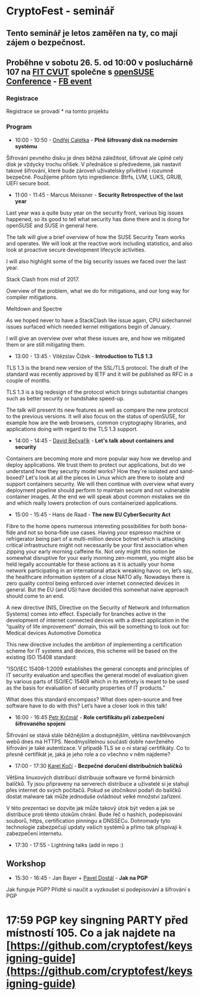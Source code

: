 # CryptoFest - seminář

## Tento seminář je letos zaměřen na ty, co mají zájem o bezpečnost.

## Proběhne v sobotu 26. 5. od 10:00 v posluchárně 107 na [FIT CVUT](https://www.fit.cvut.cz) společne s [openSUSE Conference](https://events.opensuse.org/conference/oSC18) - [FB event](https://www.facebook.com/events/245865962642839/)

### Registrace 

Registrace se provadí * na tomto projektu 

### Program


* 10:00 - 10:50 - [Ondřej Caletka](https://twitter.com/oskar456) - **Plně šifrovaný disk na moderním systému**

 Šifrování pevného disku je dnes běžná záležitost, šifrovat ale úplně celý disk je vždycky trochu oříšek. V přednášce si předvedeme, jak nastavit takové šifrování, které bude zároveň uživatelsky přívětivé i rozumně bezpečné. Použijeme přitom tyto ingredience: Btrfs, LVM, LUKS, GRUB, UEFI secure boot.



* 11:00 - 11:45 - Marcus Meissner - **Security Retrospective of the last year** 

 Last year was a quite busy year on the security front, various big issues 
happened, so its good to tell what security has done there and is doing for 
openSUSE and SUSE in general here.
 
 The talk will give a brief overview of how the SUSE Security Team works 
and operates. We will look at the reactive work including statistics, 
and also look at proactive secure development lifecycle activities.

 I will also highlight some of the big security issues we faced over the 
last year.

 Stack Clash from mid of 2017.

 Overview of the problem, what we do for mitigations, and our long way 
for compiler mitigations.

 Meltdown and Spectre

 As we hoped never to have a StackClash like issue again, CPU sidechannel 
issues surfaced which needed kernel mitigations begin of January.

 I will give an overview over what these issues are, and how 
we mitigated them or are still mitigating them.

* 13:00 - 13:45 - Vítězslav Čížek - **Introduction to TLS 1.3**

 TLS 1.3 is the brand new version of the SSL/TLS protocol. 
The draft of the standard was recently approved by IETF and it will be published as RFC in a couple of months.

 TLS 1.3 is a big redesign of the protocol which brings substantial changes such as better security or handshake speed-up.

 The talk will present its new features as well as compare the new protocol to the previous versions. 
It will also focus on the status of openSUSE, for example how are the web browsers, common cryptography libraries, and applications doing with regard to the TLS 1.3 support.


 

* 14:00 - 14:45 - [David Bečvařík](https://twitter.com/dbecvarik) - **Let's talk about containers and security**

 Containers are becoming more and more popular way how we develop and deploy applications. We trust them to protect our applications, but do we understand how they security model works? How they're isolated and sand-boxed? Let's look at all the pieces in Linux which are there to isolate and support containers security. We will then continue with overview what every deployment pipeline should perform to maintain secure and  not vulnerable container images. At the end we will speak about common mistakes we do and which really lowers protection of ours containerized applications. 


* 15:00 - 15:45 - Hans de Raad  - **The new EU CyberSecurity Act**

 Fibre to the home opens numerous interesting possibilities for both bona-fide and not so bona-fide use cases. 
Having your espresso machine or refrigerator being part of a multi-million device botnet which is attacking critical infrastructure might not necessarily be your first association when zipping your early morning caffeine fix. 
Not only might this notion be somewhat disruptive for your early morning zen-moment, you might also be held legally accountable for these actions as it is actually your home network participating in an international attack wreaking havoc on, let’s say, the healthcare information system of a close NATO ally. 
Nowadays there is zero quality control being enforced over internet connected devices in general. But the EU (and US) have decided this somewhat naive approach should come to an end.

 A new directive (NIS, Directive on the Security of Network and Information Systems) comes into effect. Especially for branches active in the development of internet connected devices with a direct application in the “quality of life improvement” domain, this will be something to look out for: 
 Medical devices 
 Automotive 
 Domotica

 This new directive includes the ambition of implementing a certification scheme for IT systems and devices, this scheme will be based on the existing ISO 15408 standard:

 “ISO/IEC 15408-1:2009 establishes the general concepts and principles of IT security evaluation and specifies the general model of evaluation given by various parts of ISO/IEC 15408 which in its entirety is meant to be used as the basis for evaluation of security properties of IT products.”

 What does this standard encompass? What does open-source and free software have to do with this? Let’s have a closer look in this talk!

* 16:00 - 16:45 [Petr Krčmář](https://twitter.com/krcmar) - **Role certifikátu při zabezpečení šifrovaného spojení**

 Šifrování se stává stále běžnějším a dostupnějším, většina navštěvovaných webů dnes má HTTPS. Neodmyslitelnou součástí dobře navrženého šifrování je také autentizace. V případě TLS se o ni starají certifikáty. Co to přesně certifikát je, jaká je jeho role a co všechno v něm najdeme?

* 17:00 - 17:30 [Karel Kočí](https://twitter.com/karel_koci) - **Bezpečné doručení distribučních balíčků**
 
 Většina linuxových distribucí distribuuje software ve formě binárních balíčků. Ty
jsou připraveny na serverech distribuce a uživatelé si je stahují přes internet do
svých počítačů. Pokud se útočníkovi podaří do balíčků dostat malware tak může
jednoduše ovládnout velké množství zařízení.

 V této prezentaci se dozvíte jak může takový útok být veden a jak se distribuce
proti těmto útokům chrání. Bude řeč o hashích, podepisování souborů, https,
certification pinningu a DNSSECu. Dohromady tyto technologie zabezpečují updaty
vašich systémů a přímo tak přispívají k zabezpečení internetu.


* 17:30 - 17:55 - Lightning talks (add in repo :) 

## Workshop

* 15:30 - 16:45 - Jan Bayer + [Pavel Dostál](https://twitter.com/pdostal_cz) - **Jak na PGP**

 Jak funguje PGP? Přidtě si naučit a vyzkoušet si podepisování a šifrování s PGP

# 17:59 PGP key singning PARTY před místností 105. Co a jak najdete na  [https://github.com/cryptofest/keysigning-guide](https://github.com/cryptofest/keysigning-guide)
